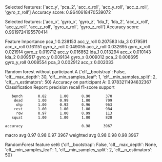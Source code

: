 Selected features: ['acc_y', 'pca_2', 'acc_x_roll', 'acc_y_roll', 'acc_z_roll', 'gyro_z_roll']
Accuracy score: 0.9640618470539072

Selected features: ['acc_x', 'gyro_x', 'gyro_z', 'lda_1', 'lda_2', 'acc_x_roll', 'acc_y_roll', 'acc_z_roll', 'gyro_x_roll', 'gyro_z_roll']
Accuracy score: 0.9619724195570414

Feature  Importance
      pca_1    0.238153
 acc_y_roll    0.207583
      lda_3    0.179591
 acc_x_roll    0.161151
gyro_z_roll    0.049055
 acc_z_roll    0.032695
gyro_x_roll    0.021914
     gyro_z    0.019712
      acc_y    0.016852
      lda_1    0.013294
      acc_x    0.010143
      lda_2    0.009517
     gyro_y    0.009134
     gyro_x    0.009012
      pca_2    0.008695
gyro_y_roll    0.008554
      pca_3    0.002912
      acc_z    0.002033


Random forest without participant A
{'clf__bootstrap': False, 'clf__max_depth': 30, 'clf__min_samples_leaf': 1, 'clf__min_samples_split': 2, 'clf__n_estimators': 50}
Accuracy on participant A: 0.9783211494832367
Classification Report:
               precision    recall  f1-score   support

       bench       0.82      1.00      0.90       370
        dead       1.00      0.99      1.00       709
         ohp       1.00      0.92      0.96       963
        rest       1.00      1.00      1.00       984
         row       0.97      1.00      0.99       113
       squat       1.00      1.00      1.00       828

    accuracy                           0.98      3967
   macro avg       0.97      0.98      0.97      3967
weighted avg       0.98      0.98      0.98      3967

RandomForest	feature set6	{'clf__bootstrap': False, 'clf__max_depth': None, 'clf__min_samples_leaf': 1, 'clf__min_samples_split': 2, 'clf__n_estimators': 50}